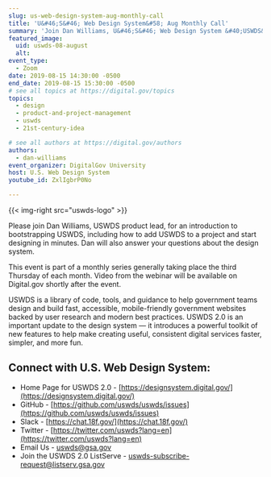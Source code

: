```yaml
---
slug: us-web-design-system-aug-monthly-call
title: 'U&#46;S&#46; Web Design System&#58; Aug Monthly Call'
summary: 'Join Dan Williams, U&#46;S&#46; Web Design System &#40;USWDS&#41; product lead, as he walks through the design system and answers your questions&#46; This month we’ll take a look at bootstrapping USWDS, including how to add USWDS to a project and start designing in minutes&#46;'
featured_image:
  uid: uswds-08-august
  alt:
event_type:
  - Zoom
date: 2019-08-15 14:30:00 -0500
end_date: 2019-08-15 15:30:00 -0500
# see all topics at https://digital.gov/topics
topics:
  - design
  - product-and-project-management
  - uswds
  - 21st-century-idea

# see all authors at https://digital.gov/authors
authors:
  - dan-williams
event_organizer: DigitalGov University
host: U.S. Web Design System
youtube_id: ZxlIgbrP0No

---
```


{{< img-right src="uswds-logo" >}}

Please join Dan Williams, USWDS product lead, for an introduction to bootstrapping USWDS, including how to add USWDS to a project and start designing in minutes. Dan will also answer your questions about the design system.

This event is part of a monthly series generally taking place the third Thursday of each month. Video from the webinar will be available on Digital.gov shortly after the event.

USWDS is a library of code, tools, and guidance to help government teams design and build fast, accessible, mobile-friendly government websites backed by user research and modern best practices. USWDS 2.0 is an important update to the design system — it introduces a powerful toolkit of new features to help make creating useful, consistent digital services faster, simpler, and more fun.

## Connect with U.S. Web Design System:

- Home Page for USWDS 2.0 - [https://designsystem.digital.gov/](https://designsystem.digital.gov/)
- GitHub - [https://github.com/uswds/uswds/issues](https://github.com/uswds/uswds/issues)
- Slack - [https://chat.18f.gov/](https://chat.18f.gov/)
- Twitter - [https://twitter.com/uswds?lang=en](https://twitter.com/uswds?lang=en)
- Email Us - [uswds@gsa.gov](mailto:uswds@gsa.gov?subject=Aug%20Monthly%20Call)
- Join the USWDS 2.0 ListServe - [uswds-subscribe-request@listserv.gsa.gov](mailto:uswds-subscribe-request@listserv.gsa.gov)
